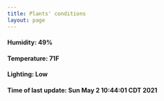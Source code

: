 ```yaml
---
title: Plants' conditions
layout: page
---
```



#### Humidity: 49%
#### Temperature: 71F
#### Lighting: Low
#### Time of last update: Sun May  2 10:44:01 CDT 2021
